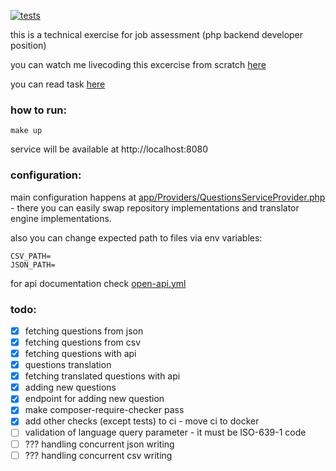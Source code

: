 [![tests](https://github.com/belamov/challenge_questions/actions/workflows/main.yml/badge.svg)](https://github.com/belamov/challenge_questions/actions/workflows/main.yml)

this is a technical exercise for job assessment (php backend developer position)

you can watch me livecoding this excercise from scratch [here](https://www.youtube.com/watch?v=T0CjQw54tP0)

you can read task [here](task.md)

### how to run:

```shell
make up
```

service will be available at http://localhost:8080

### configuration:

main configuration happens at [app/Providers/QuestionsServiceProvider.php](app/Providers/QuestionsServiceProvider.php) -
there you can easily swap repository implementations and translator engine implementations.

also you can change expected path to files via env variables:

```dotenv
CSV_PATH=
JSON_PATH=
```

for api documentation check [open-api.yml](open-api.yaml)

### todo:

- [x] fetching questions from json
- [x] fetching questions from csv
- [x] fetching questions with api
- [x] questions translation
- [x] fetching translated questions with api
- [x] adding new questions
- [x] endpoint for adding new question
- [x] make composer-require-checker pass
- [x] add other checks (except tests) to ci - move ci to docker
- [ ] validation of language query parameter - it must be ISO-639-1 code
- [ ] ??? handling concurrent json writing
- [ ] ??? handling concurrent csv writing
